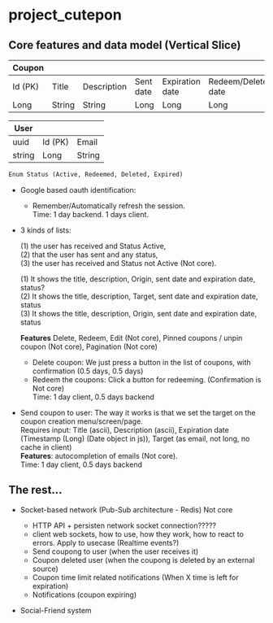 # project_cutepon


## Core features and data model (Vertical Slice)

| Coupon  |        |             |           |                 |                    |             |        |        |
|---------|--------|-------------|-----------|-----------------|--------------------|-------------|--------|--------|
| Id (PK) | Title  | Description | Sent date | Expiration date | Redeem/Delete date | Origin (FK) | Target | Status |
| Long    | String | String      | Long      | Long            | Long               | Long        | Long   | Enum   |

| User    |         |        |
|---------|---------|--------|
| uuid    | Id (PK) | Email  |
| string  | Long    | String |

```txt
Enum Status (Active, Redeemed, Deleted, Expired)
```

* Google based oauth identification:
  * Remember/Automatically refresh the session.  
  Time: 1 day backend. 1 days client.

* 3 kinds of lists:
  
  (1) the user has received and Status Active,  
  (2) that the user has sent and any status,  
  (3) the user has received and Status not Active (Not core).  

  (1) It shows the title, description, Origin, sent date and expiration date, status?  
  (2) It shows the title, description, Target, sent date and expiration date, status  
  (3) It shows the title, description, Origin, sent date and expiration date, status  

  **Features** Delete, Redeem, Edit (Not core), Pinned coupons / unpin coupon (Not core), Pagination (Not core)
  * Delete coupon: We just press a button in the list of coupons, with confirmation (0.5 days, 0.5 days)
  * Redeem the coupons: Click a button for redeeming. (Confirmation is Not core)  
  Time: 1 day client, 0.5 days backend

* Send coupon to user:
  The way it works is that we set the target on the coupon creation menu/screen/page.  
  Requires input: Title (ascii), Description (ascii), Expiration date (Timestamp (Long) (Date object in js)), Target (as email, not long, no cache in client)  
  **Features**: autocompletion of emails (Not core).  
  Time: 1 day client, 0.5 days backend

## The rest...

* Socket-based network (Pub-Sub architecture - Redis) Not core
  * HTTP API + persisten network socket connection?????
  * client web sockets, how to use, how they work, how to react to errors. Apply to usecase (Realtime events?)
  * Send coupong to user (when the user receives it)
  * Coupon deleted user (when the coupong is deleted by an external source)
  * Coupon time limit related notifications (When X time is left for expiration)
  * Notifications (coupon expiring)

* Social-Friend system

